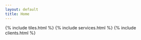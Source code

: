 ```yaml
---
layout: default
title: Home
---
```


{% include tiles.html %}
{% include services.html %}
{% include clients.html %}
